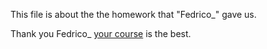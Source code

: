 This file is about the the homework that "Fedrico_" gave us.

Thank you Fedrico_ [your course](https://www.udemy.com/share/10bxLn3@32adg2mev_b2Pig_wi4cOH88pQkfwjCPDjI0MtH4RNL_sh56GTY0eLp9_SNR5cN-Jg==/) is the best.
